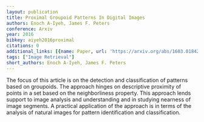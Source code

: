 ```yaml
---
layout: publication
title: Proximal Groupoid Patterns In Digital Images
authors: Enoch A-Iyeh, James F. Peters
conference: Arxiv
year: 2016
bibkey: aiyeh2016proximal
citations: 0
additional_links: [{name: Paper, url: 'https://arxiv.org/abs/1603.01842'}]
tags: ["Image Retrieval"]
short_authors: Enoch A-Iyeh, James F. Peters
---
```

The focus of this article is on the detection and classification of patterns
based on groupoids. The approach hinges on descriptive proximity of points in a
set based on the neighborliness property. This approach lends support to image
analysis and understanding and in studying nearness of image segments. A
practical application of the approach is in terms of the analysis of natural
images for pattern identification and classification.
